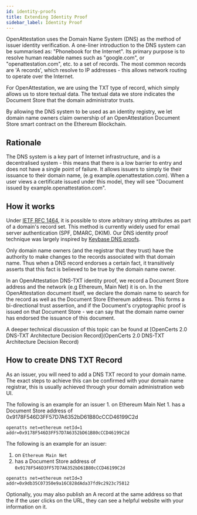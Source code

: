```yaml
---
id: identity-proofs
title: Extending Identity Proof
sidebar_label: Identity Proof
---
```


OpenAttestation uses the Domain Name System (DNS) as the method of issuer identity verification. A one-liner introduction to the DNS system can be summarised as: "Phonebook for the Internet". Its primary purpose is to resolve human readable names such as "google.com", or "openattestation.com", etc. to a set of records. The most common records are 'A records', which resolve to IP addresses - this allows network routing to operate over the Internet.

For OpenAttestation, we are using the TXT type of record, which simply allows us to store textual data. The textual data we store indicates the Document Store that the domain administrator trusts.

By allowing the DNS system to be used as an identity registry, we let domain name owners claim ownership of an OpenAttestation Document Store smart contract on the Ethereum Blockchain.

## Rationale

The DNS system is a key part of Internet infrastructure, and is a decentralised system - this means that there is a low barrier to entry and does not have a single point of failure. It allows issuers to simply tie their issuance to their domain name, (e.g example.openattestation.com). When a user views a certificate issued under this model, they will see "Document issued by example.openattestation.com".

## How it works

Under [IETF RFC 1464](https://tools.ietf.org/html/rfc1464), it is possible to store arbitrary string attributes as part of a domain's record set. This method is currently widely used for email server authentication (SPF, DMARC, DKIM). Our DNS identity proof technique was largely inspired by [Keybase DNS proofs](https://github.com/keybase/keybase-issues/issues/367).

Only domain name owners (and the registrar that they trust) have the authority to make changes to the records associated with that domain name. Thus when a DNS record endorses a certain fact, it transitively asserts that this fact is believed to be true by the domain name owner.

In an OpenAttestation DNS-TXT identity proof, we record a Document Store address and the network (e.g Ethereum, Main Net) it is on. In the OpenAttestation document itself, we declare the domain name to search for the record as well as the Document Store Ethereum address. This forms a bi-directional trust assertion, and if the Document's cryptographic proof is issued on that Document Store - we can say that the domain name owner has endorsed the issuance of this document.

A deeper technical discussion of this topic can be found at [OpenCerts 2.0 DNS-TXT Architecture Decision Record](OpenCerts 2.0 DNS-TXT Architecture Decision Record)

## How to create DNS TXT Record

As an issuer, you will need to add a DNS TXT record to your domain name. The exact steps to achieve this can be confirmed with your domain name registrar, this is usually achieved through your domain administration web UI.

The following is an example for an issuer 1. on Ethereum Main Net 1. has a Document Store address of 0x9178F546D3FF57D7A6352bD61B80cCCD46199C2d
```text
openatts net=ethereum netId=1 addr=0x9178F546D3FF57D7A6352bD61B80cCCD46199C2d
```

The following is an example for an issuer:
1. on `Ethereum Main Net`
1. has a Document Store address of `0x9178F546D3FF57D7A6352bD61B80cCCD46199C2d`

```text
openatts net=ethereum netId=3 addr=0x9db35C07350e9a16C828dAda37fd9c2923c75812
```

Optionally, you may also publish an A record at the same address so that the if the user clicks on the URL, they can see a helpful website with your information on it.
